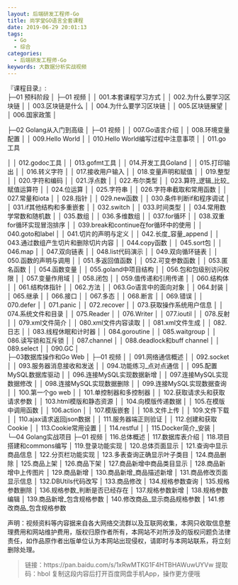 ```yaml
---
layout: 后端研发工程师-Go
title: 尚学堂GO语言全套课程
date: 2019-06-29 20:01:13
tags:
  - Go
  - 综合
categories:
  - 后端研发工程师-Go
keywords: 大数据分析实战视频
---
```


『课程目录』:   
├─01 预科阶段
│  ├─01 视频
│  │      001.本套课程学习方式
│  │      002.为什么要学习区块链
│  │      003.区块链是什么
│  │      004.为什么要学习区块链
│  │      005.区块链展望
│  │      006.国家政策
│          

├─02 Golang从入门到高级
│  ├─01 视频
│  │      007.Go语言介绍
│  │      008.环境变量配置
│  │      009.Hello World
│  │      010.Hello World编写过程中注意事项
│  │      011.go工具

<!-- more -->
│  │      012.godoc工具
│  │      013.gofmt工具
│  │      014.开发工具Goland
│  │      015.打印输出
│  │      016.转义字符
│  │      017.接收用户输入
│  │      018.变量声明和赋值
│  │      019.整型
│  │      020.字符和编码
│  │      021.浮点数
│  │      022.布尔类型
│  │      023.算符_逻辑_比较_赋值运算符
│  │      024.位运算
│  │      025.字符串
│  │      026.字符串截取和常用函数
│  │      027.常量和iota
│  │      028.指针
│  │      029.new函数
│  │      030.条件判断if和程序调试
│  │      031.if其他结构和多重嵌套
│  │      032.switch
│  │      033.时间类型
│  │      034.常用数学常数和随机数
│  │      035.数组
│  │      036.多维数组
│  │      037.for循环
│  │      038.双重for循环实现冒泡排序
│  │      039.break和continue在for循环中的使用
│  │      040.goto和label
│  │      041.切片的声明与定义
│  │      042.长度_容量_append
│  │      043.通过数组产生切片和删除切片内容
│  │      044.copy函数
│  │      045.sort包
│  │      046.map
│  │      047.双向链表
│  │      048.list代码演示
│  │      049.双向循环链表
│  │      050.函数的声明与调用
│  │      051.多返回值函数
│  │      052.可变参数函数
│  │      053.匿名函数
│  │      054.函数变量
│  │      055.goland中项目结构
│  │      056.包和包级别访问权限
│  │      057.变量作用域
│  │      058.闭包
│  │      059.值传递和引用传递
│  │      060.结构体
│  │      061.结构体指针
│  │      062.方法
│  │      063.Go语言中的面向对象
│  │      064.封装
│  │      065.继承
│  │      066.接口
│  │      067.多态
│  │      068.断言
│  │      069.错误
│  │      070.defer
│  │      071.panic
│  │      072.recover
│  │      073.获取操作系统用户信息
│  │      074.系统文件和目录
│  │      075.Reader
│  │      076.Writer
│  │      077.ioutil
│  │      078.反射
│  │      079.xml文件简介
│  │      080.xml文件内容读取
│  │      081.xml文件生成
│  │      082.日志
│  │      083.线程休眠和计时器
│  │      084.goroutine
│  │      085.waitgroup
│  │      086.读写锁和互斥锁
│  │      087.channel
│  │      088.deadlock和buff channel
│  │      089.select
│  │      090.GC
│          
├─03数据库操作和Go Web
│  ├─01 视频
│  │      091.网络通信概述
│  │      092.socket
│  │      093.服务器消息接收和发送
│  │      094.功能练习_点对点通信
│  │      095.配置MySQL数据库驱动
│  │      096.连接MySQL实现数据新增
│  │      097.连接MySQL实现数据修改
│  │      098.连接MySQL实现数据删除
│  │      099.连接MySQL实现数据查询
│  │      100.第一个go web
│  │      101.单控制器和多控制器
│  │      102.获取请求头和获取请求参数
│  │      103.html模版和静态资源
│  │      104.向模版传递数据
│  │      105.在模版中调用函数
│  │      106.action
│  │      107.模版嵌套
│  │      108.文件上传
│  │      109.文件下载
│  │      110.ajax请求返回json数据
│  │      111.服务器端正则验证
│  │      112.创建和获取Cookie
│  │      113.Cookie常用设置
│  │      114.restful
│  │      115.Docker简介_安装
│          
└─04 Golang实战项目
    ├─01 视频
    │      116.总体概述
    │      117.数据库表介绍
    │      118.项目搭建和commons编写
    │      119.登录功能实现
    │      120.总体页面显示
    │      121.查询中显示商品信息
    │      122.分页栏功能实现
    │      123.多表查询正确显示叶子类目
    │      124.商品删除
    │      125.商品上架
    │      126.商品下架
    │      127.商品新增中商品类目显示
    │      128.商品新增中上传图片
    │      129.商品新增
    │      130.商品新增_商品描述新增
    │      131.商品修改页面显示信息
    │      132.DBUtils代码改写
    │      133.商品修改
    │      134.规格参数查询
    │      135.规格参数删除
    │      136.规格参数_判断是否已经存在
    │      137.规格参数新增
    │      138.规格参数编辑
    │      139.商品新增_包含规格参数
    │      140.修改商品_显示商品规格参数
    │      141.修改商品_包含规格参数


<div class="post-copyright">
    <div class="post-copyright__author">
      <span class="post-copyright-meta">声明：视频资料等内容据来自各大网络交流群以及互联网收集，本网只收取信息整理费用和网站维护费用，版权归原作者所有，本网站不对所涉及的版权问题负法律责任，如作品原作者出版单位认为本网站出现侵权，请即时与本网站联系，将立刻删除处理。 </span>
    </div>
</div>

<blockquote class="blockquote-center">
链接：https://pan.baidu.com/s/1xRwMTKG1F4HTBHAWuwUYVw
提取码：hbol
复制这段内容后打开百度网盘手机App，操作更方便哦
</blockquote>
